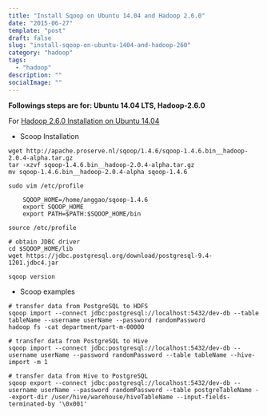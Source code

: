 ```yaml
---
title: "Install Sqoop on Ubuntu 14.04 and Hadoop 2.6.0"
date: "2015-06-27"
template: "post"
draft: false
slug: "install-sqoop-on-ubuntu-1404-and-hadoop-260"
category: "hadoop"
tags:
  - "hadoop"
description: ""
socialImage: ""
---
```


**Followings steps are for: Ubuntu 14.04 LTS, Hadoop-2.6.0**

For [Hadoop 2.6.0 Installation on Ubuntu 14.04](/posts/hadoop-setting-up-a-single-node-cluster/)

- Scoop Installation

```shell
wget http://apache.proserve.nl/sqoop/1.4.6/sqoop-1.4.6.bin__hadoop-2.0.4-alpha.tar.gz
tar -xzvf sqoop-1.4.6.bin__hadoop-2.0.4-alpha.tar.gz
mv sqoop-1.4.6.bin__hadoop-2.0.4-alpha sqoop-1.4.6

sudo vim /etc/profile

    SQOOP_HOME=/home/anggao/sqoop-1.4.6
    export SQOOP_HOME
    export PATH=$PATH:$SQOOP_HOME/bin

source /etc/profile

# obtain JDBC driver
cd $SQOOP_HOME/lib
wget https://jdbc.postgresql.org/download/postgresql-9.4-1201.jdbc4.jar

sqoop version
```

- Scoop examples

```shell
# transfer data from PostgreSQL to HDFS
sqoop import --connect jdbc:postgresql://localhost:5432/dev-db --table tableName --username userName --password randomPassword
hadoop fs -cat department/part-m-00000

# transfer data from PostgreSQL to Hive
sqoop import --connect jdbc:postgresql://localhost:5432/dev-db --username userName --password randomPassword --table tableName --hive-import -m 1

# transfer data from Hive to PostgreSQL
sqoop export --connect jdbc:postgresql://localhost:5432/dev-db --username userName --password randomPassword --table postgreTableName --export-dir /user/hive/warehouse/hiveTableName --input-fields-terminated-by '\0x001'
```
